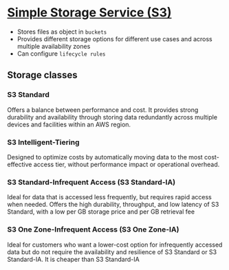 # [Simple Storage Service (S3)](https://aws.amazon.com/s3)

- Stores files as object in `buckets`
- Provides different storage options for different use cases and across multiple availability zones
- Can configure `lifecycle rules`

## Storage classes

### S3 Standard

Offers a balance between performance and cost. It provides strong durability and availability through storing data redundantly across multiple devices and facilities within an AWS region.

### S3 Intelligent-Tiering

Designed to optimize costs by automatically moving data to the most cost-effective access tier, without performance impact or operational overhead.

### S3 Standard-Infrequent Access (S3 Standard-IA)

Ideal for data that is accessed less frequently, but requires rapid access when needed. Offers the high durability, throughput, and low latency of S3 Standard, with a low per GB storage price and per GB retrieval fee

### S3 One Zone-Infrequent Access (S3 One Zone-IA)

Ideal for customers who want a lower-cost option for infrequently accessed data but do not require the availability and resilience of S3 Standard or S3 Standard-IA. It is cheaper than S3 Standard-IA
